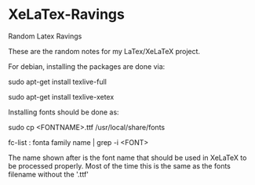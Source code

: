 XeLaTex-Ravings
===============

Random Latex Ravings

These are the random notes for my LaTex/XeLaTeX project.

For debian, installing the packages are done via:

sudo apt-get install texlive-full

sudo apt-get install texlive-xetex

Installing fonts should be done as:

sudo cp \<FONTNAME\>.ttf /usr/local/share/fonts

fc-list : fonta family name | grep -i \<FONT\>

The name shown after is the font name that should be used in XeLaTeX to be processed properly. Most of the time this is the same as the fonts filename without the '.ttf'
